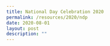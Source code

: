 ```yaml
---
title: National Day Celebration 2020
permalink: /resources/2020/ndp
date: 2020-08-01
layout: post
description: ""
---
```

